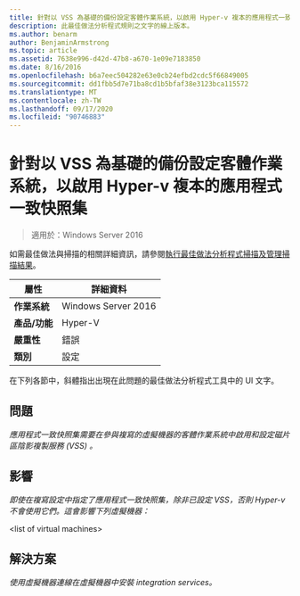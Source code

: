 ```yaml
---
title: 針對以 VSS 為基礎的備份設定客體作業系統，以啟用 Hyper-v 複本的應用程式一致快照集
description: 此最佳做法分析程式規則之文字的線上版本。
ms.author: benarm
author: BenjaminArmstrong
ms.topic: article
ms.assetid: 7638e996-d42d-47b8-a670-1e09e7183850
ms.date: 8/16/2016
ms.openlocfilehash: b6a7eec504282e63e0cb24efbd2cdc5f66849005
ms.sourcegitcommit: dd1fbb5d7e71ba8cd1b5bfaf38e3123bca115572
ms.translationtype: MT
ms.contentlocale: zh-TW
ms.lasthandoff: 09/17/2020
ms.locfileid: "90746883"
---
```

# <a name="configure-guest-operating-systems-for-vss-based-backups-to-enable-application-consistent-snapshots-for-hyper-v-replica"></a>針對以 VSS 為基礎的備份設定客體作業系統，以啟用 Hyper-v 複本的應用程式一致快照集

>適用於：Windows Server 2016

如需最佳做法與掃描的相關詳細資訊，請參閱[執行最佳做法分析程式掃描及管理掃描結果](https://go.microsoft.com/fwlink/p/?LinkID=223177)。

|屬性|詳細資料|
|-|-|
|**作業系統**|Windows Server 2016|
|**產品/功能**|Hyper-V|
|**嚴重性**|錯誤|
|**類別**|設定|

在下列各節中，斜體指出出現在此問題的最佳做法分析程式工具中的 UI 文字。

## <a name="issue"></a>問題
*應用程式一致快照集需要在參與複寫的虛擬機器的客體作業系統中啟用和設定磁片區陰影複製服務 (VSS) 。*

## <a name="impact"></a>影響
*即使在複寫設定中指定了應用程式一致快照集，除非已設定 VSS，否則 Hyper-v 不會使用它們。這會影響下列虛擬機器：*

\<list of virtual machines>

## <a name="resolution"></a>解決方案
*使用虛擬機器連線在虛擬機器中安裝 integration services。*



